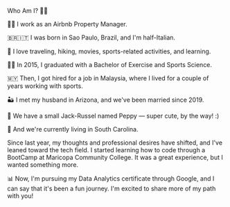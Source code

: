 Who Am I? 🙋‍♀️

👩‍💼 I work as an Airbnb Property Manager.

🇧🇷🇮🇹 I was born in Sao Paulo, Brazil, and I'm half-Italian.

🛫 I love traveling, hiking, movies, sports-related activities, and learning.

👩‍🎓 In 2015, I graduated with a Bachelor of Exercise and Sports Science.

🇲🇾 Then, I got hired for a job in Malaysia, where I lived for a couple of years working with sports.

🏜️ I met my husband in Arizona, and we've been married since 2019.

🐶 We have a small Jack-Russel named Peppy — super cute, by the way! :)

🌲 And we're currently living in South Carolina.

Since last year, my thoughts and professional desires have shifted, and I've leaned toward the tech field. I started learning how to code through a BootCamp at Maricopa Community College. It was a great experience, but I wanted something more.

📊 Now, I'm pursuing my Data Analytics certificate through Google, and I can say that it's been a fun journey. I'm excited to share more of my path with you!

<!---
JessGerman/JessGerman is a ✨ special ✨ repository because its `README.md` (this file) appears on your GitHub profile.
You can click the Preview link to take a look at your changes.
--->
